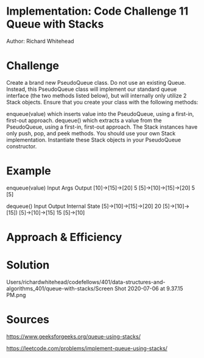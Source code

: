 # Implementation: Code Challenge 11 Queue with Stacks

Author: Richard Whitehead

# Challenge

Create a brand new PseudoQueue class. Do not use an existing Queue. Instead, this PseudoQueue class will implement our standard queue interface (the two methods listed below), but will internally only utilize 2 Stack objects. Ensure that you create your class with the following methods:

enqueue(value) which inserts value into the PseudoQueue, using a first-in, first-out approach.
dequeue() which extracts a value from the PseudoQueue, using a first-in, first-out approach.
The Stack instances have only push, pop, and peek methods. You should use your own Stack implementation. Instantiate these Stack objects in your PseudoQueue constructor.

# Example

enqueue(value)
Input	Args	Output
[10]->[15]->[20]	5	[5]->[10]->[15]->[20]
 	5	[5]

dequeue()
Input	Output	Internal State
[5]->[10]->[15]->[20]	20	[5]->[10]->[15])
[5]->[10]->[15]	15	[5]->[10]


# Approach & Efficiency



# Solution

Users/richardwhitehead/codefellows/401/data-structures-and-algorithms_401/queue-with-stacks/Screen Shot 2020-07-06 at 9.37.15 PM.png

# Sources

https://www.geeksforgeeks.org/queue-using-stacks/

https://leetcode.com/problems/implement-queue-using-stacks/

